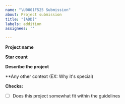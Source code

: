 ```yaml
---
name: "\U0001F525 Submission"
about: Project submission
title: "[ADD]"
labels: addition
assignees: ''

---
```


**Project name**

**Star count**

**Describe the project**

**Any other context (EX: Why it's special)

**Checks:**
- [ ] Does this project somewhat fit within the guidelines
